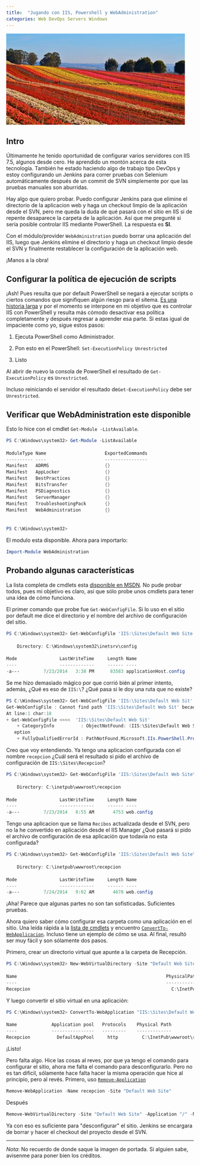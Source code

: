 ```yaml
---
title:  "Jugando con IIS, Powershell y WebAdministration"
categories: Web DevOps Servers Windows
---
```


![Pagüer Chel!](/media/IMG_5096b.jpg)

## Intro

Últimamente he tenido oportunidad de configurar varios servidores con IIS 7.5,
algunos desde cero. He aprendido un montón acerca de esta tecnología. También
he estado haciendo algo de trabajo tipo DevOps y estoy configurando un Jenkins
para correr pruebas con Selenium  automáticamente después de un commit de SVN
simplemente por que las pruebas manuales son aburridas.

Hay algo que quiero probar. Puedo configurar Jenkins para que elimine el
directorio de la aplicacion web y haga un checkout limpio de la aplicación
desde el SVN, pero me queda la duda de qué pasará con el sitio en IIS si de
repente desaparece la carpeta de la aplicación. Así que me pregunté si sería
posible controlar IIS mediante PowerShell. La respuesta es **SI**.

Con el módulo/provider `WebAdministration` puedo borrar una aplicación del IIS,
luego que Jenkins elimine el directorio y haga un checkout limpio desde el SVN
y finalmente restablecer la configuración de la aplicación web.

¡Manos a la obra!

## Configurar la política de ejecución de scripts

¡Ash! Pues resulta que por default PowerShell se negará a ejecutar scripts o
ciertos comandos que signifiquen algún riesgo para el sitema. [Es una historia
larga](http://technet.microsoft.com/en-us/library/ee176949.aspx) y por el
momento se interpone en mi objetivo que es controlar IIS con PowerShell y
resulta más cómodo desactivar esa política completamente y después regresar a
aprender esa parte. Si estas igual de impaciente como yo, sigue estos pasos:

1. Ejecuta PowerShell como Administrador.

2. Pon esto en el PowerShell: `Set-ExecutionPolicy Unrestricted`

3. Listo

Al abrir de nuevo la consola de PowerShell el resultado de
`Get-ExecutionPolicy` es `Unrestricted`.

Incluso reiniciando el servidor el resultado de`Get-ExecutionPolicy` debe ser `Unrestricted`.

## Verificar que WebAdministration este disponible

Esto lo hice con el cmdlet `Get-Module -ListAvailable`.

```powershell
PS C:\Windows\system32> Get-Module -ListAvailable

ModuleType Name                      ExportedCommands
---------- ----                      ----------------
Manifest   ADRMS                     {}
Manifest   AppLocker                 {}
Manifest   BestPractices             {}
Manifest   BitsTransfer              {}
Manifest   PSDiagnostics             {}
Manifest   ServerManager             {}
Manifest   TroubleshootingPack       {}
Manifest   WebAdministration         {}


PS C:\Windows\system32>
```

El modulo esta disponible. Ahora para importarlo:

```powershell
Import-Module WebAdministration
```
## Probando algunas características

La lista completa de cmdlets esta [disponible en MSDN](http://technet.microsoft.com/en-us/library/ee790599.aspx).
No pude probar todos, pues mi objetivo es claro, así que sólo probe unos
cmdlets para tener una idea de cómo funciona.

El primer comando que probe fue `Get-WebConfigFile`. Si lo uso en el sitio por
default me dice el directorio y el nombre del archivo de configuración del
sitio.

```powershell
PS C:\Windows\system32> Get-WebConfigFile 'IIS:\Sites\Default Web Site'

    Directory: C:\Windows\system32\inetsrv\config

Mode                LastWriteTime     Length Name
----                -------------     ------ ----
-a---         7/23/2014   3:38 PM      83583 applicationHost.config
```

Se me hizo demasiado mágico por que corrió bién al primer intento, además,
¿Qué es eso de `IIS:\`? ¿Qué pasa si le doy una ruta que no existe?

```powershell
PS C:\Windows\system32> Get-WebConfigFile 'IIS:\Sites\Default Web Sit'
Get-WebConfigFile : Cannot find path 'IIS:\Sites\Default Web Sit' because it does not exist.
At line:1 char:18
+ Get-WebConfigFile <<<<  'IIS:\Sites\Default Web Sit'
    + CategoryInfo          : ObjectNotFound: (IIS:\Sites\Default Web Sit:String) [Get-WebConfigFile], ItemNotFoundExc
   eption
    + FullyQualifiedErrorId : PathNotFound,Microsoft.IIs.PowerShell.Provider.GetWebConfigCommand
```

Creo que voy entendiendo. Ya tengo una aplicacion configurada con el nombre
`recepcion` ¿Cuál será el resultado si pido el archivo de configuración de
`IIS:\Sites\Recepcion`?

```powershell
PS C:\Windows\system32> Get-WebConfigFile 'IIS:\Sites\Default Web Site\recepcion'

    Directory: C:\inetpub\wwwroot\recepcion

Mode                LastWriteTime     Length Name
----                -------------     ------ ----
-a---         7/23/2014   8:55 AM       4753 web.config
```

Tengo una aplicacion que se llama `Recibos` actualizada desde el SVN, pero no la
he convertido en aplicación desde el IIS Manager ¿Qué pasará si pido el
archivo de configuración de esa aplicación que todavía no esta configurada?

```powershell
PS C:\Windows\system32> Get-WebConfigFile 'IIS:\Sites\Default Web Site\recepcion'

    Directory: C:\inetpub\wwwroot\recepcion

Mode                LastWriteTime     Length Name
----                -------------     ------ ----
-a---         7/24/2014   9:02 AM       4678 web.config
```

¡Aha! Parece que algunas partes no son tan sofisticadas. Suficientes pruebas.

Ahora quiero saber cómo configurar esa carpeta como una aplicación en el
sitio. Una leída rápida a la [lista de cmdlets](http://technet.microsoft.com/en-us/library/ee790599.aspx) 
y encuentro [`ConvertTo-WebApplicacion`](http://technet.microsoft.com/en-us/library/ee807827.aspx).
Incluso tiene un ejemplo de cómo se usa. Al final, resultó ser
muy fácil y son sólamente dos pasos.

Primero, crear un directorio virtual que apunte a la carpeta de Recepción.

```powershell
PS C:\Windows\system32> New-WebVirtualDirectory -Site "Default Web Site" -Name Recepcion -PhysicalPath C:\InetPub\wwwroot\recepcion

Name                                                        PhysicalPath
----                                                        ------------
Recepcion                                                     C:\InetPub\wwwroot\recepcion
```

Y luego convertir el sitio virtual en una aplicación:

```powershell
PS C:\Windows\system32> ConvertTo-WebApplication "IIS:\Sites\Default Web Site\recepcion"

Name             Application pool   Protocols    Physical Path
----             ----------------   ---------    -------------
Recepcion          DefaultAppPool     http         C:\InetPub\wwwroot\recepcion
```

¡Listo!

Pero falta algo. Hice las cosas al reves, por que ya tengo el comando para
configurar el sitio, ahora me falta el comando para desconfigurarlo. Pero no
es tan dificil, sólamente hace falta hacer la misma operación que hice al
principio, pero al revés. Primero, uso [`Remove-Application`](http://technet.microsoft.com/en-us/library/ee790563.aspx)

```powershell
Remove-WebApplication -Name recepcion -Site "Default Web Site"
```

Después

```powershell
Remove-WebVirtualDirectory -Site "Default Web Site" -Application "/" -Name "recepcion"
```

Ya con eso es suficiente para "desconfigurar" el sitio. Jenkins se encargara
de borrar y hacer el checkout del proyecto desde el SVN.

----

*Nota*: No recuerdo de donde saque la imagen de portada. Si alguien sabe, avisenme
para poner bien los créditos.
